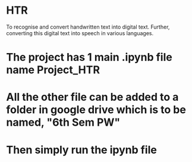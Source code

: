 # HTR
To recognise and convert handwritten text into digital text. Further, converting this digital text into speech in various languages.

# The project has 1 main .ipynb file name Project_HTR

# All the other file can be added to a folder in google drive which is to be named, "6th Sem PW"

# Then simply run the ipynb file
